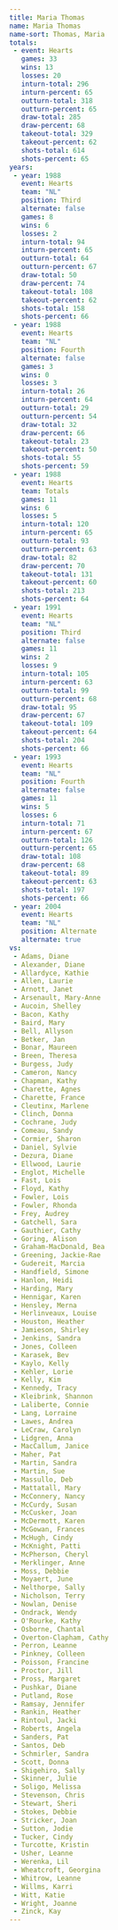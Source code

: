 ```yaml
---
title: Maria Thomas
name: Maria Thomas
name-sort: Thomas, Maria
totals:
 - event: Hearts
   games: 33
   wins: 13
   losses: 20
   inturn-total: 296
   inturn-percent: 65
   outturn-total: 318
   outturn-percent: 65
   draw-total: 285
   draw-percent: 68
   takeout-total: 329
   takeout-percent: 62
   shots-total: 614
   shots-percent: 65
years:
 - year: 1988
   event: Hearts
   team: "NL"
   position: Third
   alternate: false
   games: 8
   wins: 6
   losses: 2
   inturn-total: 94
   inturn-percent: 65
   outturn-total: 64
   outturn-percent: 67
   draw-total: 50
   draw-percent: 74
   takeout-total: 108
   takeout-percent: 62
   shots-total: 158
   shots-percent: 66
 - year: 1988
   event: Hearts
   team: "NL"
   position: Fourth
   alternate: false
   games: 3
   wins: 0
   losses: 3
   inturn-total: 26
   inturn-percent: 64
   outturn-total: 29
   outturn-percent: 54
   draw-total: 32
   draw-percent: 66
   takeout-total: 23
   takeout-percent: 50
   shots-total: 55
   shots-percent: 59
 - year: 1988
   event: Hearts
   team: Totals
   games: 11
   wins: 6
   losses: 5
   inturn-total: 120
   inturn-percent: 65
   outturn-total: 93
   outturn-percent: 63
   draw-total: 82
   draw-percent: 70
   takeout-total: 131
   takeout-percent: 60
   shots-total: 213
   shots-percent: 64
 - year: 1991
   event: Hearts
   team: "NL"
   position: Third
   alternate: false
   games: 11
   wins: 2
   losses: 9
   inturn-total: 105
   inturn-percent: 63
   outturn-total: 99
   outturn-percent: 68
   draw-total: 95
   draw-percent: 67
   takeout-total: 109
   takeout-percent: 64
   shots-total: 204
   shots-percent: 66
 - year: 1993
   event: Hearts
   team: "NL"
   position: Fourth
   alternate: false
   games: 11
   wins: 5
   losses: 6
   inturn-total: 71
   inturn-percent: 67
   outturn-total: 126
   outturn-percent: 65
   draw-total: 108
   draw-percent: 68
   takeout-total: 89
   takeout-percent: 63
   shots-total: 197
   shots-percent: 66
 - year: 2004
   event: Hearts
   team: "NL"
   position: Alternate
   alternate: true
vs:
 - Adams, Diane
 - Alexander, Diane
 - Allardyce, Kathie
 - Allen, Laurie
 - Arnott, Janet
 - Arsenault, Mary-Anne
 - Aucoin, Shelley
 - Bacon, Kathy
 - Baird, Mary
 - Bell, Allyson
 - Betker, Jan
 - Bonar, Maureen
 - Breen, Theresa
 - Burgess, Judy
 - Cameron, Nancy
 - Chapman, Kathy
 - Charette, Agnes
 - Charette, France
 - Cleutinx, Marlene
 - Clinch, Donna
 - Cochrane, Judy
 - Comeau, Sandy
 - Cormier, Sharon
 - Daniel, Sylvie
 - Dezura, Diane
 - Ellwood, Laurie
 - Englot, Michelle
 - Fast, Lois
 - Floyd, Kathy
 - Fowler, Lois
 - Fowler, Rhonda
 - Frey, Audrey
 - Gatchell, Sara
 - Gauthier, Cathy
 - Goring, Alison
 - Graham-MacDonald, Bea
 - Greening, Jackie-Rae
 - Gudereit, Marcia
 - Handfield, Simone
 - Hanlon, Heidi
 - Harding, Mary
 - Hennigar, Karen
 - Hensley, Merna
 - Herlinveaux, Louise
 - Houston, Heather
 - Jamieson, Shirley
 - Jenkins, Sandra
 - Jones, Colleen
 - Karasek, Bev
 - Kaylo, Kelly
 - Kehler, Lorie
 - Kelly, Kim
 - Kennedy, Tracy
 - Kleibrink, Shannon
 - Laliberte, Connie
 - Lang, Lorraine
 - Lawes, Andrea
 - LeCraw, Carolyn
 - Lidgren, Anna
 - MacCallum, Janice
 - Maher, Pat
 - Martin, Sandra
 - Martin, Sue
 - Massullo, Deb
 - Mattatall, Mary
 - McConnery, Nancy
 - McCurdy, Susan
 - McCusker, Joan
 - McDermott, Karen
 - McGowan, Frances
 - McHugh, Cindy
 - McKnight, Patti
 - McPherson, Cheryl
 - Merklinger, Anne
 - Moss, Debbie
 - Moyaert, June
 - Nelthorpe, Sally
 - Nicholson, Terry
 - Nowlan, Denise
 - Ondrack, Wendy
 - O'Rourke, Kathy
 - Osborne, Chantal
 - Overton-Clapham, Cathy
 - Perron, Leanne
 - Pinkney, Colleen
 - Poisson, Francine
 - Proctor, Jill
 - Pross, Margaret
 - Pushkar, Diane
 - Putland, Rose
 - Ramsay, Jennifer
 - Rankin, Heather
 - Rintoul, Jacki
 - Roberts, Angela
 - Sanders, Pat
 - Santos, Deb
 - Schmirler, Sandra
 - Scott, Donna
 - Shigehiro, Sally
 - Skinner, Julie
 - Soligo, Melissa
 - Stevenson, Chris
 - Stewart, Sheri
 - Stokes, Debbie
 - Stricker, Joan
 - Sutton, Jodie
 - Tucker, Cindy
 - Turcotte, Kristin
 - Usher, Leanne
 - Werenka, Lil
 - Wheatcroft, Georgina
 - Whitrow, Leanne
 - Willms, Karri
 - Witt, Katie
 - Wright, Joanne
 - Zinck, Kay
---
```

